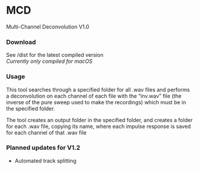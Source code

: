 # MCD
Multi-Channel Deconvolution V1.0

### Download
See /dist for the latest compiled version  
*Currently only compiled for macOS*  

### Usage
This tool searches through a specified folder for all .wav files and performs a deconvolution on each channel of each file with the “inv.wav” file (the inverse of the pure sweep used to make the recordings) which must be in the specified folder.

The tool creates an output folder in the specified folder, and creates a folder for each .wav file, copying its name, where each impulse response is saved for each channel of that .wav file

### Planned updates for V1.2
- Automated track splitting

